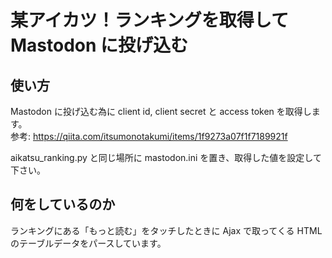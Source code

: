 # 某アイカツ！ランキングを取得して Mastodon に投げ込む

## 使い方

Mastodon に投げ込む為に client id, client secret と access token を取得します。  
参考: https://qiita.com/itsumonotakumi/items/1f9273a07f1f7189921f

aikatsu_ranking.py と同じ場所に mastodon.ini を置き、取得した値を設定して下さい。

## 何をしているのか

ランキングにある「もっと読む」をタッチしたときに Ajax で取ってくる HTML のテーブルデータをパースしています。
